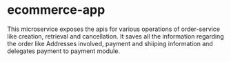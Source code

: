 # ecommerce-app

This microservice exposes the apis for various operations of order-service like creation, retrieval and cancellation.
It saves all the information regarding the order like Addresses involved, payment and shiiping information and delegates payment to payment module.
